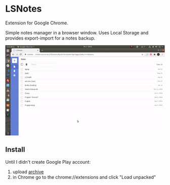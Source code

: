 # LSNotes

Extension for Google Chrome.

Simple notes manager in a browser window. Uses Local Storage and provides export-import for a notes backup.

![](example.gif)

## Install

Until I didn't create Google Play account:
1. upload [archive](https://github.com/smokehill/lsnotes/archive/master.zip)
2. in Chrome go to the chrome://extensions and click "Load unpacked"